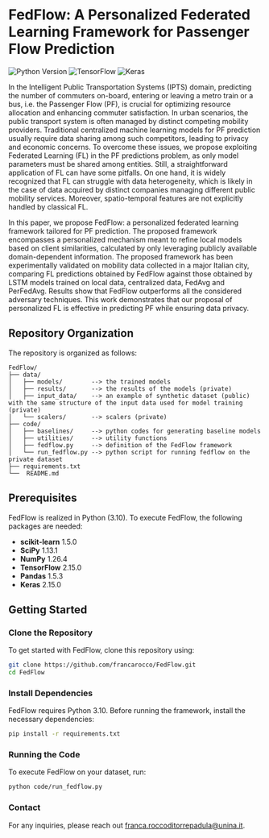 # FedFlow: A Personalized Federated Learning Framework for Passenger Flow Prediction

![Python Version](https://img.shields.io/badge/python-3.10-blue)
![TensorFlow](https://img.shields.io/badge/TensorFlow-2.15.0-orange)
![Keras](https://img.shields.io/badge/Keras-2.15.0-red)

In the Intelligent Public Transportation Systems (IPTS) domain, predicting the number of commuters on-board, entering or leaving a metro train or a bus, i.e. the Passenger Flow (PF), is crucial for optimizing resource allocation and enhancing commuter satisfaction. 
In urban scenarios, the public transport system is often managed by distinct competing mobility providers. Traditional centralized machine learning models for PF prediction usually require data sharing among such competitors, leading to privacy and economic concerns. 
To overcome these issues, we propose exploiting Federated Learning (FL) in the PF predictions problem, as only model parameters must be shared among entities. Still, a straightforward application of FL can have some pitfalls. On one hand, it is widely recognized that FL can struggle with data heterogeneity, which is likely in the case of data acquired by distinct companies managing different public mobility services. Moreover, spatio-temporal features are not explicitly handled by classical FL.

In this paper, we propose FedFlow: a personalized federated learning framework tailored for PF prediction. The proposed framework encompasses a personalized mechanism meant to refine local models based on client similarities, calculated by only leveraging publicly available domain-dependent information.
The proposed framework has been experimentally validated on mobility data collected in a major Italian city, comparing FL predictions obtained by FedFlow against those obtained by LSTM models trained on local data, centralized data, FedAvg and PerFedAvg. Results show that FedFlow outperforms all the considered adversary techniques.
This work demonstrates that our proposal of personalized FL is effective in predicting PF while ensuring data privacy.

## Repository Organization
The repository is organized as follows:

```plaintext
FedFlow/
├── data/
│   ├── models/        --> the trained models
│   ├── results/       --> the results of the models (private)
│   ├── input_data/    --> an example of synthetic dataset (public) with the same structure of the input data used for model training (private)
│   └── scalers/       --> scalers (private)
├── code/
│   ├── baselines/     --> python codes for generating baseline models
│   ├── utilities/     --> utility functions
│   ├── fedflow.py     --> definition of the FedFlow framework
│   └── run_fedflow.py --> python script for running fedflow on the private dataset
├── requirements.txt
└──  README.md
```


## Prerequisites

FedFlow is realized in Python (3.10). To execute FedFlow, the following packages are needed:

- **scikit-learn** 1.5.0
- **SciPy** 1.13.1
- **NumPy** 1.26.4
- **TensorFlow** 2.15.0
- **Pandas** 1.5.3
- **Keras** 2.15.0

## Getting Started

### Clone the Repository

To get started with FedFlow, clone this repository using:

```sh
git clone https://github.com/francarocco/FedFlow.git
cd FedFlow
```

### Install Dependencies

FedFlow requires Python 3.10. Before running the framework, install the necessary dependencies:
```sh
pip install -r requirements.txt
```
  


### Running the Code

To execute FedFlow on your dataset, run:
```sh
python code/run_fedflow.py
```
### Contact

For any inquiries, please reach out [franca.roccoditorrepadula@unina.it](mailto:franca.roccoditorrepadula@unina.it).



